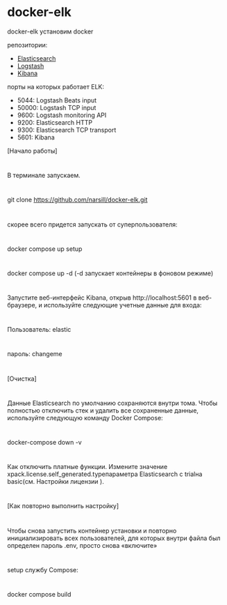 # docker-elk
docker-elk
установим docker


репозитории:
* [Elasticsearch](https://github.com/elastic/elasticsearch/tree/main/distribution/docker)
* [Logstash](https://github.com/elastic/logstash/tree/main/docker)
* [Kibana](https://github.com/elastic/kibana/tree/main/src/dev/build/tasks/os_packages/docker_generator)

порты на которых работает ЕLK:

* 5044: Logstash Beats input
* 50000: Logstash TCP input
* 9600: Logstash monitoring API
* 9200: Elasticsearch HTTP
* 9300: Elasticsearch TCP transport
* 5601: Kibana

[Начало работы]
#
В терминале запускаем.
#
git clone https://github.com/narsill/docker-elk.git
#
скорее всего придется запускать от суперпользователя:
#
docker compose up setup
#
docker compose up -d (-d запускает контейнеры в фоновом режиме)
#
###
Запустите веб-интерфейс Kibana, открыв http://localhost:5601 в веб-браузере, и используйте следующие учетные данные для входа:
#
Пользователь: elastic
#
пароль: changeme
#
[Очистка]
#
Данные Elasticsearch по умолчанию сохраняются внутри тома.
Чтобы полностью отключить стек и удалить все сохраненные данные, используйте следующую команду Docker Compose:
#
docker-compose down -v
#
Как отключить платные функции.
Измените значение xpack.license.self_generated.typeпараметра Elasticsearch с trialна basic(см. Настройки лицензии ).
#
[Как повторно выполнить настройку]
#
Чтобы снова запустить контейнер установки и повторно инициализировать всех пользователей, для которых внутри файла был определен пароль .env, просто снова «включите» 
#
setup службу Compose:
#
docker compose build 

